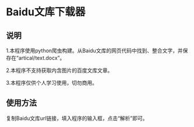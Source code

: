 # Baidu文库下载器

## 说明
1.本程序使用python爬虫构建。从Baidu文库的网页代码中找到、整合文字，并保存在“artical/text.docx”。

2.本程序不支持获取内含图片的百度文库文章。

3.本程序仅供个人学习使用，切勿商用。

## 使用方法
复制Baidu文库url链接，填入程序的输入框，点击“解析”即可。
